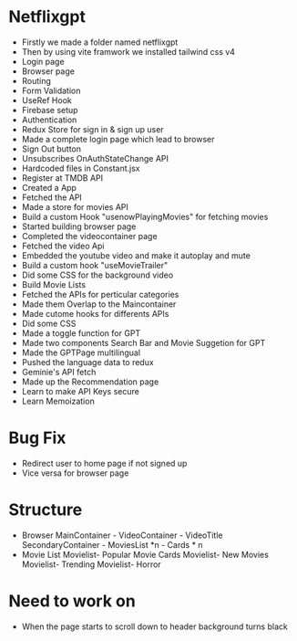 # Netflixgpt
- Firstly we made a folder named netflixgpt
- Then by using vite framwork we installed tailwind css v4
- Login page
- Browser page
- Routing 
- Form Validation 
- UseRef Hook
- Firebase setup
- Authentication
- Redux Store for sign in & sign up user
- Made a complete login page which lead to browser
- Sign Out button
- Unsubscribes OnAuthStateChange API
- Hardcoded files in Constant.jsx
- Register at TMDB API
- Created a App
- Fetched the API
- Made a store for movies API
- Build a custom Hook "usenowPlayingMovies" for fetching movies
- Started building browser page
- Completed the videocontainer page
- Fetched the video Api
- Embedded the youtube video and make it autoplay and mute
- Build a custom hook "useMovieTrailer"
- Did some CSS for the background video 
- Build Movie Lists
- Fetched the APIs for perticular categories
- Made them Overlap to the Maincontainer
- Made cutome hooks for differents APIs 
- Did some CSS
- Made a toggle function for GPT 
- Made two components Search Bar and Movie Suggetion for GPT
- Made the GPTPage multilingual 
- Pushed the language data to redux
- Geminie's API fetch
- Made up the Recommendation page
- Learn to make API Keys secure
- Learn Memoization

# Bug Fix
- Redirect user to home page if not signed up
- Vice versa for browser page

# Structure
-   Browser
        MainContainer
         - VideoContainer
         - VideoTitle
        SecondaryContainer
         - MoviesList *n
            - Cards * n
-   Movie List
        Movielist- Popular
           Movie Cards
        Movielist- New Movies
        Movielist- Trending
        Movielist- Horror

# Need to work on
- When the page starts to scroll down to header background turns black